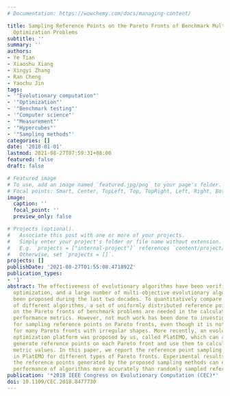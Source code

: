 ```yaml
---
# Documentation: https://wowchemy.com/docs/managing-content/

title: Sampling Reference Points on the Pareto Fronts of Benchmark Multi-Objective
  Optimization Problems
subtitle: ''
summary: ''
authors:
- Ye Tian
- Xiaoshu Xiang
- Xingyi Zhang
- Ran Cheng
- Yaochu Jin
tags:
- '"Evolutionary computation"'
- '"Optimization"'
- '"Benchmark testing"'
- '"Computer science"'
- '"Measurement"'
- '"Hypercubes"'
- '"Sampling methods"'
categories: []
date: '2018-01-01'
lastmod: 2021-08-27T07:59:31+08:00
featured: false
draft: false

# Featured image
# To use, add an image named `featured.jpg/png` to your page's folder.
# Focal points: Smart, Center, TopLeft, Top, TopRight, Left, Right, BottomLeft, Bottom, BottomRight.
image:
  caption: ''
  focal_point: ''
  preview_only: false

# Projects (optional).
#   Associate this post with one or more of your projects.
#   Simply enter your project's folder or file name without extension.
#   E.g. `projects = ["internal-project"]` references `content/project/deep-learning/index.md`.
#   Otherwise, set `projects = []`.
projects: []
publishDate: '2021-08-27T01:55:08.471892Z'
publication_types:
- '1'
abstract: The effectiveness of evolutionary algorithms have been verified on multi-objective
  optimization, and a large number of multi-objective evolutionary algorithms have
  been proposed during the last two decades. To quantitatively compare the performance
  of different algorithms, a set of uniformly distributed reference points sampled
  on the Pareto fronts of benchmark problems are needed in the calculation of many
  performance metrics. However, not much work has been done to investigate the method
  for sampling reference points on Pareto fronts, even though it is not an easy task
  for many Pareto fronts with irregular shapes. More recently, an evolutionary multi-objective
  optimization platform was proposed by us, called PlatEMO, which can automatically
  generate reference points on each Pareto front and use them to calculate the performance
  metric values. In this paper, we report the reference point sampling methods used
  in PlatEMO for different types of Pareto fronts. Experimental results show that
  the reference points generated by the proposed sampling methods can evaluate the
  performance of algorithms more accurately than randomly sampled reference points.
publication: '*2018 IEEE Congress on Evolutionary Computation (CEC)*'
doi: 10.1109/CEC.2018.8477730
---
```

